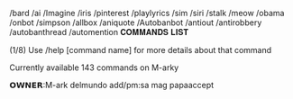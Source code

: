 /bard
/ai
/Imagine
/iris
/pinterest
/playlyrics
/sim
/siri
/stalk
/meow
/obama
/onbot
/simpson
/allbox
/aniquote
/Autobanbot
/antiout
/antirobbery
/autobanthread
/automention
𝐂𝐎𝐌𝐌𝐀𝐍𝐃𝐒 𝐋𝐈𝐒𝐓

 (1/8)
 Use /help [command name] for more details about that command

Currently available 143 commands on M-arky

 𝗢𝗪𝗡𝗘𝗥:M-ark delmundo
 add/pm:sa mag papaaccept
